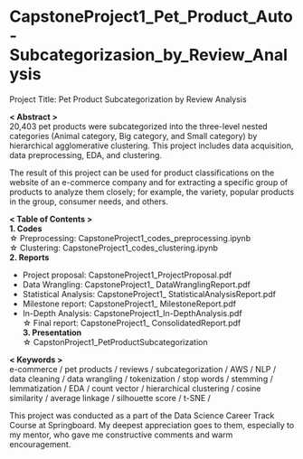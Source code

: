 # CapstoneProject1_Pet_Product_Auto-Subcategorizasion_by_Review_Analysis
Project Title: 
Pet Product Subcategorization by Review Analysis

**< Abstract >**  
20,403 pet products were subcategorized into the three-level nested categories (Animal category, Big category, and Small category) by hierarchical agglomerative clustering. This project includes data acquisition, data preprocessing, EDA, and clustering.  
  
The result of this project can be used for product classifications on the website of an e-commerce company and for extracting a specific group of products to analyze them closely; for example, the variety, popular products in the group, consumer needs, and others.  
  
**< Table of Contents >**  
**1. Codes**  
  ☆ Preprocessing: CapstoneProject1_codes_preprocessing.ipynb  
  ☆ Clustering: CapstoneProject1_codes_clustering.ipynb  
**2. Reports**  
  - Project proposal: CapstoneProject1_ProjectProposal.pdf  
  - Data Wrangling: CapstoneProject1_ DataWranglingReport.pdf  
  - Statistical Analysis: CapstoneProject1_ StatisticalAnalysisReport.pdf  
  - Milestone report: CapstoneProject1_ MilestoneReport.pdf  
  - In-Depth Analysis: CapstoneProject1_In-DepthAnalysis.pdf  
  ☆ Final report: CapstoneProject1_ ConsolidatedReport.pdf  
**3. Presentation**  
  ☆ CapstonProject1_PetProductSubcategorization  
    
**< Keywords >**  
e-commerce / pet products / reviews / subcategorization / AWS / NLP / data cleaning / data wrangling / tokenization / stop words / stemming / lemmatization / EDA / count vector / hierarchical clustering / cosine similarity / average linkage / silhouette score / t-SNE /  
  
  
This project was conducted as a part of the Data Science Career Track Course at Springboard. My deepest appreciation goes to them, especially to my mentor, who gave me constructive comments and warm encouragement.  

